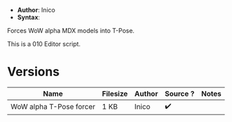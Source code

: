 - **Author**: Inico
- **Syntax**:

Forces WoW alpha MDX models into T-Pose.

This is a 010 Editor script.

# Versions

| Name                    | Filesize | Author | Source ? | Notes |
| ----------------------- | -------- | ------ | -------- | ----- |
| WoW alpha T-Pose forcer | 1 KB     | Inico  | ✔️         |       |
